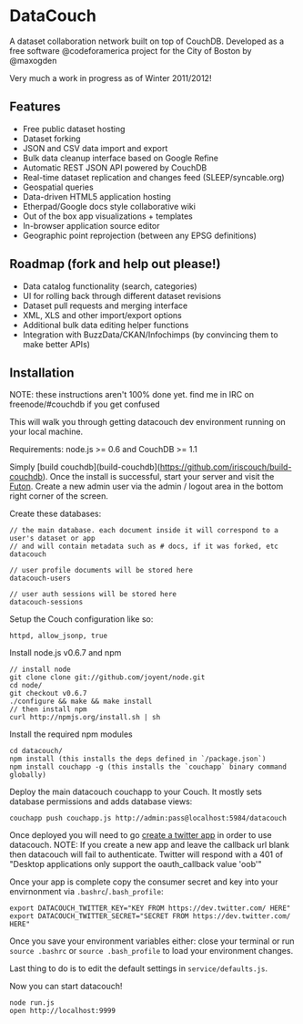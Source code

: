 
# DataCouch

A dataset collaboration network built on top of CouchDB. Developed as a free software @codeforamerica project for the City of Boston by @maxogden

Very much a work in progress as of Winter 2011/2012!

## Features

- Free public dataset hosting
- Dataset forking
- JSON and CSV data import and export
- Bulk data cleanup interface based on Google Refine
- Automatic REST JSON API powered by CouchDB
- Real-time dataset replication and changes feed (SLEEP/syncable.org)
- Geospatial queries
- Data-driven HTML5 application hosting
- Etherpad/Google docs style collaborative wiki
- Out of the box app visualizations + templates
- In-browser application source editor
- Geographic point reprojection (between any EPSG definitions)

## Roadmap (fork and help out please!)

- Data catalog functionality (search, categories)
- UI for rolling back through different dataset revisions
- Dataset pull requests and merging interface
- XML, XLS and other import/export options
- Additional bulk data editing helper functions  
- Integration with BuzzData/CKAN/Infochimps (by convincing them to make better APIs)

## Installation

NOTE: these instructions aren't 100% done yet. find me in IRC on freenode/#couchdb if you get confused

This will walk you through getting datacouch dev environment running on your local machine.

Requirements: node.js >= 0.6 and CouchDB >= 1.1

Simply [build couchdb](build-couchdb](https://github.com/iriscouch/build-couchdb). Once the install is successful, start your server and visit the [Futon](http://localhost:5984/). Create a new admin user via the admin / logout area in the bottom right corner of the screen.

Create these databases:

    // the main database. each document inside it will correspond to a user's dataset or app
    // and will contain metadata such as # docs, if it was forked, etc
    datacouch
    
    // user profile documents will be stored here
    datacouch-users
    
    // user auth sessions will be stored here
    datacouch-sessions

Setup the Couch configuration like so:

    httpd, allow_jsonp, true

Install node.js v0.6.7 and npm

    // install node
    git clone clone git://github.com/joyent/node.git
    cd node/
    git checkout v0.6.7
    ./configure && make && make install
    // then install npm
    curl http://npmjs.org/install.sh | sh

Install the required npm modules

    cd datacouch/
    npm install (this installs the deps defined in `/package.json`)
    npm install couchapp -g (this installs the `couchapp` binary command globally)

Deploy the main datacouch couchapp to your Couch. It mostly sets database permissions and adds database views:

    couchapp push couchapp.js http://admin:pass@localhost:5984/datacouch

Once deployed you will need to go [create a twitter app](https://dev.twitter.com/apps/new) in order to use datacouch. 
NOTE: If you create a new app and leave the callback url blank then datacouch will fail to authenticate. Twitter will respond with a 401 of "Desktop applications only support the oauth_callback value 'oob'"

Once your app is complete copy the consumer secret and key into your envirnonment via `.bashrc`/`.bash_profile`:

    export DATACOUCH_TWITTER_KEY="KEY FROM https://dev.twitter.com/ HERE"
    export DATACOUCH_TWITTER_SECRET="SECRET FROM https://dev.twitter.com/ HERE"

Once you save your environment variables either: close your terminal or run `source .bashrc` or `source .bash_profile` to load your environment changes.

Last thing to do is to edit the default settings in `service/defaults.js`.

Now you can start datacouch!

    node run.js
    open http://localhost:9999
